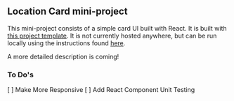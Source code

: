 ## Location Card mini-project
This mini-project consists of a simple card UI built with React. It is built with [this project template](https://github.com/moabs81/scaffold2). It is not currently hosted anywhere, but can be run locally using the instructions found [here](https://github.com/moabs81/scaffold2/blob/master/readme.md). 

A more detailed description is coming!
### To Do's
[ ] Make More Responsive
[ ] Add React Component Unit Testing